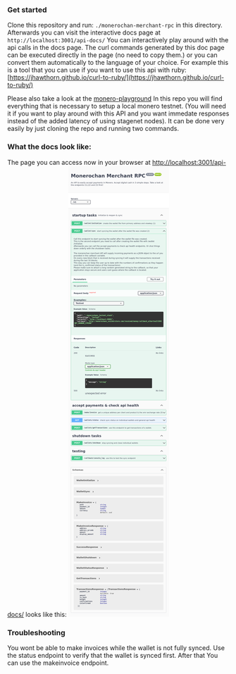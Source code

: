 ### Get started
Clone this repository and run: `./monerochan-merchant-rpc` in this directory.
Afterwards you can visit the interactive docs page at `http://localhost:3001/api-docs/`
You can interactively play around with the api calls in the docs page. The curl commands generated by this doc page can be executed directly in the page (no need to copy them.) or you can convert them automatically to the language of your choice. For example this is a tool that you can use if you want to use this api with ruby: [https://jhawthorn.github.io/curl-to-ruby/](https://jhawthorn.github.io/curl-to-ruby/)

Please also take a look at the [monero-playground](https://github.com/spirobel/monero-playground) In this repo you will find everything that is necessary to setup a local monero testnet. (You will need it if you want to play around with this API and you want immedate responses instead of the added latency of using stagenet nodes). It can be done very easily by just cloning the repo and running two commands.

### What the docs look like: 
The page you can access now in your browser at [http://localhost:3001/api-docs/](http://localhost:3001/api-docs/) looks like this:
![image of what the docs look like](docs.png)

### Troubleshooting
You wont be able to make invoices while the wallet is not fully synced. Use the status endpoint to verify that the wallet is synced first. After that You can use the makeinvoice endpoint.